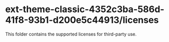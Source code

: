 # ext-theme-classic-4352c3ba-586d-41f8-93b1-d200e5c44913/licenses

This folder contains the supported licenses for third-party use.
